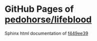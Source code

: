 GitHub Pages of [pedohorse/lifeblood](https://github.com/pedohorse/lifeblood.git)
===
Sphinx html documentation of [f449ee39](https://github.com/pedohorse/lifeblood/tree/f449ee39a046fad214778b9b6f65b72f4c903822)
